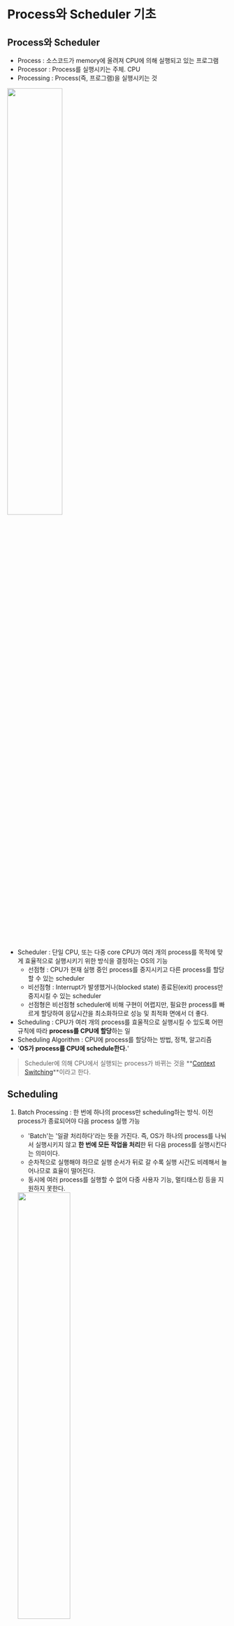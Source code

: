 # Process와 Scheduler 기초

## Process와 Scheduler

- Process : 소스코드가 memory에 올려져 CPU에 의해 실행되고 있는 프로그램
- Processor : Process를 실행시키는 주체. CPU
- Processing : Process(즉, 프로그램)을 실행시키는 것

<img src="/OS/resources/mac-process.png" width="50%">

- Scheduler : 단일 CPU, 또는 다중 core CPU가 여러 개의 process를 목적에 맞게 효율적으로 실행시키기 위한 방식을 결정하는 OS의 기능
    - 선점형 : CPU가 현재 실행 중인 process를 중지시키고 다른 process를 할당할 수 있는 scheduler
    - 비선점형 : Interrupt가 발생했거나(blocked state) 종료된(exit) process만 중지시킬 수 있는 scheduler
    - 선점형은 비선점형 scheduler에 비해 구현이 어렵지만, 필요한 process를 빠르게 할당하여 응답시간을 최소화하므로 성능 및 최적화 면에서 더 좋다.
- Scheduling : CPU가 여러 개의 process를 효울적으로 실행시킬 수 있도록 어떤 규칙에 따라 **process를 CPU에 할당**하는 일
- Scheduling Algorithm : CPU에 process를 할당하는 방법, 정책, 알고리즘
- '**OS가 process를 CPU에 schedule한다.**'

> Scheduler에 의해 CPU에서 실행되는 process가 바뀌는 것을 **[Context Switching](https://github.com/cskime/cs-handbook/blob/main/OS/6.%20Context%20Switching.md)**이라고 한다.

## Scheduling

1. Batch Processing : 한 번에 하나의 process만 scheduling하는 방식. 이전 process가 종료되어야 다음 process 실행 가능
    - 'Batch'는 '일괄 처리하다'라는 뜻을 가진다. 즉, OS가 하나의 process를 나눠서 실행시키지 않고 **한 번에 모든 작업을 처리**한 뒤 다음 process를  실행시킨다는 의미이다.
    - 순차적으로 실행해야 하므로 실행 순서가 뒤로 갈 수록 실행 시간도 비례해서 늘어나므로 효율이 떨어진다.
    - 동시에 여러 process를 실행할 수 없어 다중 사용자 기능, 멀티태스킹 등을 지원하지 못한다.

    <img src="/OS/resources/batch-processing.png" width="50%">

2. Time Division(시분할) Processing : **일정 시간**마다 CPU에 할당하는 process를 교체하는 방식.
    - 여러 개의 process를 나눠서 실행시킬 수 있게 되어, 마치 여러 process를 동시에 실행하는 것 처럼 보인다. 다중 사용자 기능 등을 지원할 수 있다.
    - 시간을 기준으로 process를 교체함으로써 CPU 응답 시간을 최소화할 수 있다.

    <img src="/OS/resources/time-division-processing.png" width="50%">

3. Multi Tasking : **특정 조건**을 만족하는 시점마다 CPU에 할당하는 process를 교체하는 방식
    - 시분할 방식과 동일하게 동작하지만, process를 교체하는 기준이 다르다.

    <img src="/OS/resources/multi-tasking.png" width="50%">

4. Multi Processing : 여러 개의 CPU에 process를 scheduling하는 방식
    - Multi tasking과는 여러 개의 CPU에 process를 할당한다는 점이 다르다.
    - CPU가 여러 개라는 것은 process를 실행시킬 수 있는 processor가 여러 개라는 뜻으로, 1개의 process를 여러 CPU가 나눠서 실행하여 더 빠르게 처리할 수 있다.
    - 병렬 실행, 동시성 프로그래밍과 관련된 방식

5. Mulit Programming : CPU를 일정 시간동안 최대한 많이 사용할 수 있도록 프로그래밍하는 것
    - Multi tasking과 multi processing이 시간이 아닌 특정 조건을 기준으로 실행 중인 process를 변경하는 방식
    - Multi programming은 **아무 작업도 하지 않는 CPU를 찾아 process를 할당하는 방식**이다.
    
    <img src="/OS/resources/multi-programming.png" width="50%">

> ### Process Wait
> 
> - Storage 읽기/쓰기, 외부 I/O device 입출력 등 외부 event(interrupt)에 반응하여 CPU가 process에서 발생한 interrupt가 종료될 때 까지 대기하는 것
> - Multi programming에서 아무 작업도 하지 않는 CPU를 찾을 때, process wait 상태의 CPU를 찾음
>
> <img src="/OS/resources/process-wait.png" width="50%">

> ### 저장매체 Access Time
> 저장매체(Flash Drive)는 접근 시간이 register에 비해 수천배 차이가 나는 시간이 오래 소요되는 작업이므로, 이 동안에 process를 wait 상태로 전환한 뒤 작업을 수행한다. 어떤 process가 wait 상태에 있는 시간 동안, 다른 process를 실행시켜 전체적인 작업 효율을 향상시킬 수 있게 된다.
> <img src="/OS/resources/process-access-time.png" width="50%">

### Scheduling Algorithm

OS가 CPU에 process를 할당할 때 **어떤 순서(또는 정책)에 따라 process를 할당할 것인지** 결정하는 방법

1. FIFO(First In First Out) : Process 대기열(queue)을 사용하여, 대기열에 들어온 순서대로 process를 CPU에 할당하는 방식
    - 단순히 대기열에 들어온 process를 순서대로 꺼내서 할당하므로, 현재 CPU가 실행중인 process 작업이 끝나야 다음 process를 할당할 수 있다.
    - Batch processing에서 사용할 수 있는 알고리즘

    <img src="/OS/resources/scheduler-fifo.png" width="50%">

2. SJF(Shortest Job First) : 실행 시간이 가장 짧은 process를 먼저 CPU에 할당하는 방식
    - Process의 실행시간을 미리 알고있어야 하므로, RTOS(Real Time OS) 특수한 상황에서 사용된다.
    - RTOS와 GPOS
        - RTOS(Real Time OS) : 실시간 성능을 보장하기 위한 특수 목적의 OS로, 프로그램의 시작/종료 시점을 미리 알고 있으므로 SJF 알고리즘을 사용하기 적합하다 
        - GPOS(Global Purpose OS) : RTOS가 아닌 범용 OS
    - 지연시간을 최소화할 수 있다는 장점이 있지만, 일반적인 환경에서 실행시간 계산에 비용이 필요하다.

    <img src="/OS/resources/scheduler-sjf.png" width="50%">

3. Priority Based : Process에 미리 우선순위를 매겨서 우선순위가 가장 높은 process부터 할당하는 방식
    - Static priority : 사용자가 직접 할당하는 priority
    - Dynamic priority : 상황에 따라 스케쥴러가 할당하는 priority
        - 오랫동안 CPU에 할당되지 않은 process는 우선순위를 낮추고, 실행 요청 빈도가 높은 process의 우선순위를 높여 확률적으로 전체적인 실행 효율을 증가시킨다.

    <img src="/OS/resources/scheduler-priority.png" width="50%">

4. Round Robin : FIFO와 동일하게 동작하되, 일정 시간 안에 종료되지 않은 process를 대기열 맨 뒤로 보내고 다른 process로 교체하는 방식
    - FIFO 알고리즘은 CPU에 할당된 process가 완전히 종료되어야 대기열의 다음 process를 CPU에 할당한다는 점에서 차이가 있다.
    - 시분할 시스템에서 주로 사용된다.

    <img src="/OS/resources/scheduler-round-robin.png" width="50%">

## Process 상태

Process가 가질 수 있는 5가지 상태(new, ready, running, blocked, exit)

<img src="/OS/resources/process-state.png" width="50%">

1. New : Process 생성 단계
2. Ready : CPU에서 실행 가능한 상태
3. Running : 현재 CPU에서 실행 중인 상태
4. Blocked : Interrupt가 발생하여 대기 중인 상태(Process Wait)
5. Exit : Process 종료 단계. 사용 중인 시스템 자원 반납 등

### Process 상태의 전환

Process가 scheduling algorithm에 따라 CPU에 할당되거나 종료될 때, ready-running-blocked 상태 중 하나로 전환된다.

| From | To | Description |
| :--: | :-: | :--------: |
| New | Ready | Process 생성 후 CPU 실행 대기 |
| Ready | Running | Scheduler가 CPU에 process를 할당하여 process가 실행됨 |
| Running | Blockd | Process 실행 중 Interrupt 발생 |
| Blocked | Ready | Interrupt 동안 CPU는 다른 ready 상태 process를 실행하고 있으므로, running으로 돌아가지 않고 ready 상태로 전환되어 다음 scheduling 타이밍을 기다린다. |
| Running | Ready | Scheduler가 현재 CPU에서 실행 중인 process를 회수하고 다른 process를 할당함 |

<img src="/OS/resources/process-state-transition.png" width="50%">
